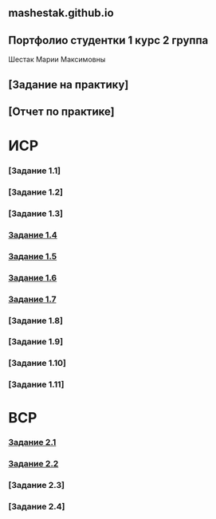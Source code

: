 ## mashestak.github.io

## Портфолио студентки 1 курс 2 группа 
Шестак Марии Максимовны

## [Задание на практику]

## [Отчет по практике]
# ИСР

### [Задание 1.1]

### [Задание 1.2]
### [Задание 1.3]
### [Задание 1.4](https://github.com/mashestak/mashestak.github.io/blob/main/ИСР%20задание%201.4.docx)
### [Задание 1.5](https://github.com/mashestak/mashestak.github.io/blob/main/ИСР%20задание%201.5.docx)
### [Задание 1.6](https://github.com/mashestak/mashestak.github.io/blob/main/ИСР%20задание%201.6.docx)
### [Задание 1.7](https://github.com/mashestak/mashestak.github.io/blob/main/ИСР%20задание%201.7.docx)
### [Задание 1.8]
### [Задание 1.9]
### [Задание 1.10]
### [Задание 1.11]

# ВСР 
### [Задание 2.1](https://github.com/mashestak/mashestak.github.io/blob/main/ВСР%20задание%202.1.docx)
### [Задание 2.2](https://github.com/mashestak/mashestak.github.io/blob/main/ВСР%20задание%202.2.docx)
### [Задание 2.3]
### [Задание 2.4]
